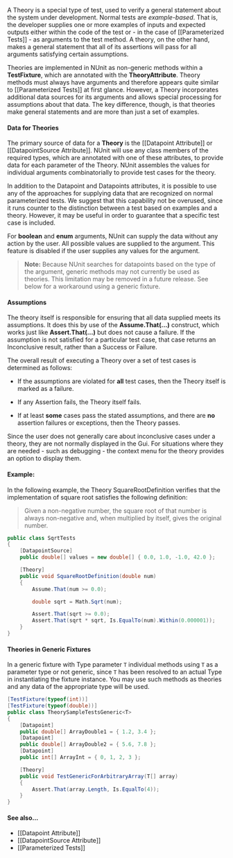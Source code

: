 A Theory is a special type of test, used to verify a general
statement about the system under development. Normal tests are
_example-based_. That is, the developer supplies one or
more examples of inputs and expected outputs either within the
code of the test or - in the case of [[Parameterized Tests]] -
as arguments to the test method. A theory, on the other hand,
makes a general statement that all of its assertions will pass
for all arguments satisfying certain assumptions.
   
Theories are implemented in NUnit as non-generic
methods within a **TestFixture**, which are annotated
with the **TheoryAttribute**. Theory methods must always have 
arguments and therefore appears quite similar to [[Parameterized Tests]]
at first glance. However, a Theory incorporates additional data sources 
for its arguments and allows special processing for assumptions
about that data. The key difference, though, is that theories
make general statements and are more than just a set of examples.
   
#### Data for Theories

The primary source of data for a **Theory** is the
[[Datapoint Attribute]] or [[DatapointSource Attribute]]. 
NUnit will use any class members of the required types, which are annotated
with one of these attributes, to provide data for each parameter
of the Theory. NUnit assembles the values for individual arguments 
combinatorially to provide test cases for the theory.
   
In addition to the Datapoint and Datapoints attributes, it
is possible to use any of the approaches for supplying data
that are recognized on normal parameterized tests. We suggest
that this capability not be overused, since it runs counter
to the distinction between a test based on examples and a
theory. However, it may be useful in order to guarantee that
a specific test case is included.

For **boolean** and **enum** arguments, NUnit can supply the 
data without any action by the user. All possible values are supplied
to the argument. This feature is disabled if the user supplies any 
values for the argument.

> **Note:** Because NUnit searches for datapoints based on the type of
> the argument, generic methods may not currently be used as theories.
> This limitation may be removed in a future release. See below for
> a workaround using a generic fixture.
   
#### Assumptions

The theory itself is responsible for ensuring that all data supplied
meets its assumptions. It does this by use of the
**Assume.That(...)** construct, which works just like
**Assert.That(...)** but does not cause a failure. If
the assumption is not satisfied for a particular test case, that case
returns an Inconclusive result, rather than a Success or Failure. 
   
The overall result of executing a Theory over a set of test cases is 
determined as follows:
   
 * If the assumptions are violated for **all** test cases, then the Theory itself is marked as a failure.
   
 * If any Assertion fails, the Theory itself fails.
   
 * If at least **some** cases pass the stated assumptions, and there are **no** assertion failures or exceptions, then the Theory passes.

Since the user does not generally care about inconclusive cases under
a theory, they are not normally displayed in the Gui. For situations
where they are needed - such as debugging - the context menu for the
theory provides an option to display them.
   
#### Example:

In the following example, the Theory SquareRootDefinition
verifies that the implementation of square root satisfies
the following definition:
   
> Given a non-negative number, the square root of that number
> is always non-negative and, when multiplied by itself, gives 
> the original number.

```csharp
public class SqrtTests
{
    [DatapointSource]
    public double[] values = new double[] { 0.0, 1.0, -1.0, 42.0 };

    [Theory]
    public void SquareRootDefinition(double num)
    {
        Assume.That(num >= 0.0);

        double sqrt = Math.Sqrt(num);

        Assert.That(sqrt >= 0.0);
        Assert.That(sqrt * sqrt, Is.EqualTo(num).Within(0.000001));
    }
}
```

#### Theories in Generic Fixtures

In a generic fixture with Type parameter `T` individual methods using `T` as
a parameter type or not generic, since `T` has been resolved to an actual
Type in instantiating the fixture instance. You may use such methods as
theories and any data of the appropriate type will be used.

```csharp
[TestFixture(typeof(int))]
[TestFixture(typeof(double))]
public class TheorySampleTestsGeneric<T>
{
    [Datapoint]
    public double[] ArrayDouble1 = { 1.2, 3.4 };
    [Datapoint]
    public double[] ArrayDouble2 = { 5.6, 7.8 };
    [Datapoint]
    public int[] ArrayInt = { 0, 1, 2, 3 };

    [Theory]
    public void TestGenericForArbitraryArray(T[] array)
    {
        Assert.That(array.Length, Is.EqualTo(4));
    }
}
```
   
#### See also...

 * [[Datapoint Attribute]]
 * [[DatapointSource Attribute]]
 * [[Parameterized Tests]]
